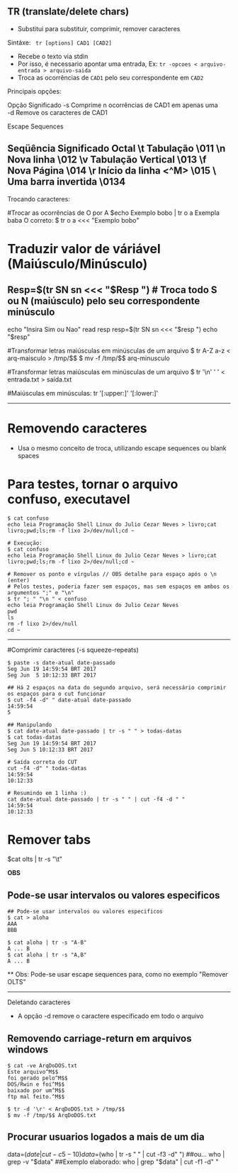 ## TR (translate/delete chars)

* Substitui para substituir, comprimir, remover caracteres

Sintáxe: ` tr [options] CAD1 [CAD2]`

* Recebe o texto via stdin
* Por isso, é necessario apontar uma entrada, Ex: `tr -opcoes < arquivo-entrada > arquivo-saida` 
* Troca as ocorrências de `CAD1` pelo seu correspondente em `CAD2`


Principais opções:

Opção  	  Significado 
-s	  	  Comprime n ocorrências de CAD1 em apenas uma  
-d	  	  Remove os caracteres de CAD1  

Escape Sequences

Seqüência  	  Significado  	  		Octal
\t	  		  Tabulação  			\011
\n	  		  Nova linha  			\012
\v	  		  Tabulação Vertical  	\013
\f	  		  Nova Página  			\014
\r	  		  Início da linha <^M>  \015
\\	  		  Uma barra invertida  	\0134
-----
Trocando caracteres:

#Trocar as ocorrências de O por A
$echo Exemplo bobo | tr o a
Exempla baba
O correto: $ tr o a <<< "Exemplo bobo"

# Traduzir valor de váriável (Maiúsculo/Minúsculo)
## Resp=$(tr SN sn <<< "$Resp ") # Troca todo S ou N (maiúsculo) pelo seu correspondente minúsculo
echo "Insira Sim ou Nao"
read resp
resp=$(tr SN sn <<< "$resp ")
echo "$resp"

#Transformar letras maiúsculas em minúsculas de um arquivo
$ tr A-Z a-z < arq-maisculo > /tmp/$$
$ mv -f /tmp/$$ arq-minusculo

#Transformar letras maiúsculas em minúsculas de um arquivo
$ tr '\n' ' ' < entrada.txt > saída.txt

#Maiúsculas em minúsculas:
tr '[:upper:]' '[:lower:]'


-----
# Removendo caracteres 

* Usa o mesmo conceito de troca, utilizando escape sequences ou blank spaces

# Para testes, tornar o arquivo confuso, executavel
```
$ cat confuso
echo leia Programação Shell Linux do Julio Cezar Neves > livro;cat livro;pwd;ls;rm -f lixo 2>/dev/null;cd ~

# Execução:
$ cat confuso
echo leia Programação Shell Linux do Julio Cezar Neves > livro;cat livro;pwd;ls;rm -f lixo 2>/dev/null;cd ~

# Remover os ponto e vírgulas // OBS detalhe para espaço após o \n (enter)
# Pelos testes, poderia fazer sem espaços, mas sem espaços em ambos os argumentos ";" e "\n"
$ tr "; " "\n " < confuso
echo leia Programação Shell Linux do Julio Cezar Neves
pwd
ls
rm -f lixo 2>/dev/null
cd ~
```

-----
#Comprimir caracteres (-s squeeze-repeats)

```
$ paste -s date-atual date-passado
Seg Jun 19 14:59:54 BRT 2017
Seg Jun  5 10:12:33 BRT 2017

## Há 2 espaços na data do segundo arquivo, será necessário comprimir os espaços para o cut funcionar 
$ cut -f4 -d" " date-atual date-passado
14:59:54
5

## Manipulando
$ cat date-atual date-passado | tr -s " " > todas-datas
$ cat todas-datas
Seg Jun 19 14:59:54 BRT 2017
Seg Jun 5 10:12:33 BRT 2017

# Saída correta do CUT
cut -f4 -d" " todas-datas
14:59:54
10:12:33

# Resumindo em 1 linha :)
cat date-atual date-passado | tr -s " " | cut -f4 -d " "
14:59:54
10:12:33
```

# Remover tabs
$cat olts | tr -s "\t"

**OBS**
## Pode-se usar intervalos ou valores especificos

```
## Pode-se usar intervalos ou valores especificos
$ cat > aloha
AAA
BBB

$ cat aloha | tr -s "A-B"
A ... B
$ cat aloha | tr -s "A,B"
A ... B
```

** Obs: Pode-se usar escape sequences para, como no exemplo "Remover OLTS"

-----
Deletando caracteres 

* A opção -d remove o caractere especificado em todo o arquivo

## Removendo carriage-return em arquivos windows

```
$ cat -ve ArqDoDOS.txt
Este arquivo^M$$
foi gerado pelo^M$$
DOS/Rwin e foi^M$$
baixado por um^M$$
ftp mal feito.^M$$

$ tr -d '\r' < ArqDoDOS.txt > /tmp/$$
$ mv -f /tmp/$$ ArqDoDOS.txt
```

## Procurar usuarios logados a mais de um dia
data=$(date | cut -c5-10)
data=$(who | tr -s " " | cut -f3 -d" ")
##ou...
who | grep -v "$data"
##Exemplo elaborado:
who | grep  "$data" | cut -f1 -d" "

